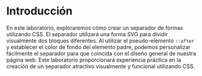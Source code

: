 # Introducción

En este laboratorio, exploraremos cómo crear un separador de formas utilizando CSS. El separador utilizará una forma SVG para dividir visualmente dos bloques diferentes. Al utilizar el pseudo-elemento `::after` y establecer el color de fondo del elemento padre, podemos personalizar fácilmente el separador para que coincida con el diseño general de nuestra página web. Este laboratorio proporcionará experiencia práctica en la creación de un separador atractivo visualmente y funcional utilizando CSS.
